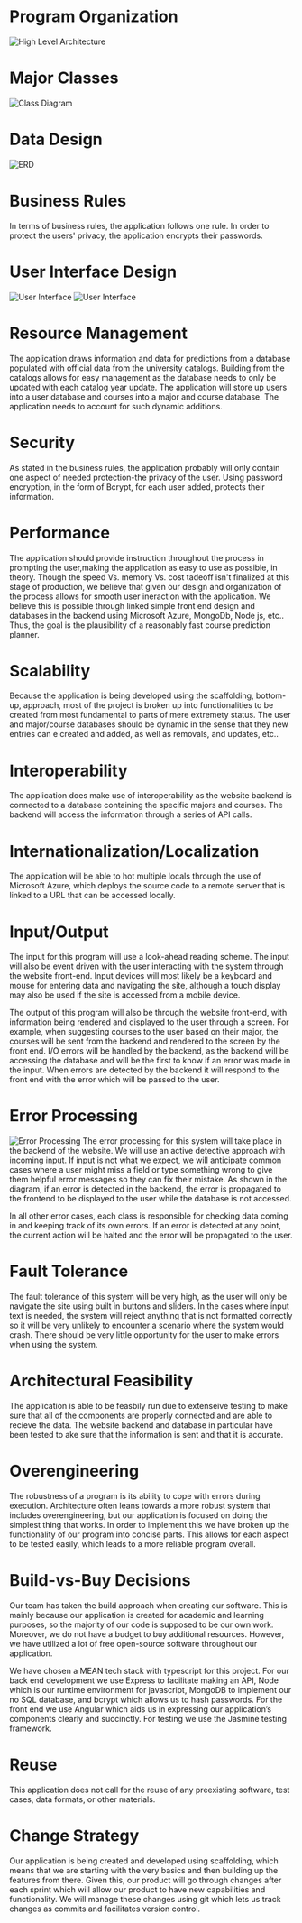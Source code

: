 # Program Organization
![High Level Architecture](pictures/KnightsPath_High_level_architecture_design.jpg "High Level Architecture")

# Major Classes
![Class Diagram](pictures/KnightsPath_Class_Diagram.jpg "Class Diagram")

# Data Design
![ERD](pictures/ERD.jpg "ERD Diagram")

# Business Rules
In terms of business rules, the application follows one rule. In order to protect the users' privacy, the application encrypts their passwords.

# User Interface Design
![User Interface](pictures/UIDiagram.jpg "User Interface Diagram")
![User Interface](pictures/UI.PNG "User Interface Screenshot")

# Resource Management
The application draws information and data for predictions from a database populated with official data from the university catalogs. Building from the catalogs allows for easy management as the database needs to only be updated with each catalog year update. The application will store up users into a user database and courses into a major and course database. The application needs to account for such dynamic additions.

# Security
As stated in the business rules, the application probably will only contain one aspect of needed protection-the privacy of the user. Using password encryption, in the form of Bcrypt, for each user added, protects their information.

# Performance
The application should provide instruction throughout the process in prompting the user,making the application as easy to use as possible, in theory. Though the speed Vs. memory Vs. cost tadeoff isn't finalized at this stage of production, we believe that given our design and organization of the process allows for smooth user ineraction with the application. We believe this is possible through linked simple front end design and databases in the backend using Microsoft Azure, MongoDb, Node js, etc.. Thus, the goal is the plausibility of a reasonably fast course prediction planner.

# Scalability
Because the application is being developed using the scaffolding, bottom-up, approach, most of the project is broken up into functionalities to be created from most fundamental to parts of mere extremety status. The user and major/course databases should be dynamic in the sense that they new entries can e created and added, as well as removals, and updates, etc..

# Interoperability
The application does make use of interoperability as the website backend is connected to a database containing the specific majors and courses. The backend will access the information through  a series of API calls. 

# Internationalization/Localization
The application will be able to hot multiple locals through the use of Microsoft Azure, which deploys the source code to a remote server that is linked to a URL that can be accessed locally.

# Input/Output
The input for this program will use a look-ahead reading scheme.  The input will also be event driven with the user interacting with the system through the website front-end.  Input devices will most likely be a keyboard and mouse for entering data and navigating the site, although a touch display may also be used if the site is accessed from a mobile device.  

The output of this program will also be through the website front-end, with information being rendered and displayed to the user through a screen.  For example, when suggesting courses to the user based on their major, the courses will be sent from the backend and rendered to the screen by the front end.
I/O errors will be handled by the backend, as the backend will be accessing the database and will be the first to know if an error was made in the input.  When errors are detected by the backend it will respond to the front end with the error which will be passed to the user.

# Error Processing
![Error Processing](pictures/Error_Processing.jpg "Error Processing Diagram")
The error processing for this system will take place in the backend of the website.  We will use an active detective approach with incoming input.  If input is not what we expect, we will anticipate common cases where a user might miss a field or type something wrong to give them helpful error messages so they can fix their mistake.  As shown in the diagram, if an error is detected in the backend, the error is propagated to the frontend to be displayed to the user while the database is not accessed.

In all other error cases, each class is responsible for checking data coming in and keeping track of its own errors.  If an error is detected at any point, the current action will be halted and the error will be propagated to the user.  

# Fault Tolerance
The fault tolerance of this system will be very high, as the user will only be navigate the site using built in buttons and sliders.  In the cases where input text is needed, the system will reject anything that is not formatted correctly so it will be very unlikely to encounter a scenario where the system would crash.  There should be very little opportunity for the user to make errors when using the system.

# Architectural Feasibility
The application is able to be feasbily run due to extenseive testing to make sure that all of the components are properly connected and are able to recieve the data. The website backend and database in particular have been tested to ake sure that the information is sent and that it is accurate.

# Overengineering
The robustness of a program is its ability to cope with errors during execution. Architecture often leans towards a more robust system that includes overengineering, but our application is focused on doing the simplest thing that works. In order to implement this we have broken up the functionality of our program into concise parts. This allows for each aspect to be tested easily, which leads to a more reliable program overall.

# Build-vs-Buy Decisions
Our team has taken the build approach when creating our software. This is mainly because our application is created for academic and learning purposes, so the majority of our code is supposed to be our own work. Moreover, we do not have a budget to buy additional resources. However, we have utilized a lot of free open-source software throughout our application.

We have chosen a MEAN tech stack with typescript for this project. For our back end development we use Express to facilitate making an API, Node which is our runtime environment for javascript, MongoDB to implement our no SQL database, and bcrypt which allows us to hash passwords. For the front end we use Angular which aids us in expressing our application’s components clearly and succinctly. For testing we use the Jasmine testing framework.

# Reuse
This application does not call for the reuse of any preexisting software, test cases, data formats, or other materials. 

# Change Strategy
Our application is being created and developed using scaffolding, which means that we are starting with the very basics and then building up the features from there. Given this, our product will go through changes after each sprint which will allow our product to have new capabilities and functionality. We will manage these changes using git which lets us track changes as commits and facilitates version control.
